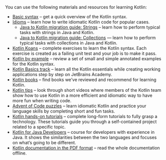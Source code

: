 [//]: # (title: 学习资料概述)

You can use the following materials and resources for learning Kotlin:
* [Basic syntax](basic-syntax.md) – get a quick overview of the Kotlin syntax.
* [Idioms](idioms.md) – learn how to write idiomatic Kotlin code for popular cases.
  * [Java to Kotlin migration guide: Strings](java-to-kotlin-idioms-strings.md) – learn how to perform typical tasks with strings in Java and Kotlin.
  * [Java to Kotlin migration guide: Collections](java-to-kotlin-collections-guide.md) — learn how to perform typical tasks with collections in Java and Kotlin.
* [Kotlin Koans](koans.md) – complete exercises to learn the Kotlin syntax. Each exercise is created as a failing unit test and your job is to make it pass.
* [Kotlin by example](https://play.kotlinlang.org/byExample/overview) – review a set of small and simple annotated examples for the Kotlin syntax.
* [Kotlin Basics track](https://hyperskill.org/join/fromdocstoJetSalesStat?redirect=true&next=/tracks/18) – learn all the Kotlin essentials while creating working applications step by step on JetBrains Academy.
* [Kotlin books](books.md) – find books we’ve reviewed and recommend for learning Kotlin.
* [Kotlin tips](kotlin-tips.md) – look through short videos where members of the Kotlin team show how to use Kotlin in a more efficient and idiomatic way to have more fun when writing code.
* [Advent of Code puzzles](advent-of-code.md) – learn idiomatic Kotlin and practice your language skills by completing short and fun tasks.
* [Kotlin hands-on tutorials](https://play.kotlinlang.org/hands-on/overview) – complete long-form tutorials to fully grasp a technology. These tutorials guide you through a self-contained project related to a specific topic.
* [Kotlin for Java Developers](https://www.coursera.org/learn/kotlin-for-java-developers) – course for developers with experience in Java. It shows the similarities between the two languages and focuses on what’s going to be different.
* [Kotlin documentation in the PDF format](kotlin-pdf.md) – read the whole documentation offline.
